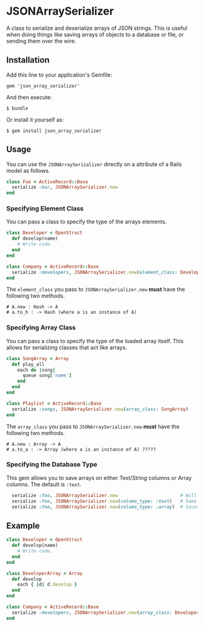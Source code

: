 # JSONArraySerializer

A class to serialize and deserialize arrays of JSON strings. This is useful when doing things like saving arrays of objects to a database or file, or sending them over the wire.

## Installation

Add this line to your application's Gemfile:

    gem 'json_array_serializer'

And then execute:

    $ bundle

Or install it yourself as:

    $ gem install json_array_serializer

## Usage

You can use the `JSONArraySerizalizer` directly on a attribute of a Rails model as follows.

```ruby
class Foo < ActiveRecord::Base
  serialize :bar, JSONArraySerializer.new
end
```

### Specifying Element Class

You can pass a class to specify the type of the arrays elements.

```ruby
class Developer < OpenStruct
  def develop(name)
    # Write code.
  end
end

class Company < ActiveRecord::Base
  serialize :developers, JSONArraySerializer.new(element_class: Developer)
end
```

The `element_class` you pass to `JSONArraySerializer.new` __must__ have the following two methods.

```
# A.new : Hash -> A
# a.to_h : -> Hash (where a is an instance of A)
```

### Specifying Array Class

You can pass a class to specify the type of the loaded array itself. This allows for serializing classes that act like arrays.

```ruby
class SongArray < Array
  def play_all
    each do |song|
      queue song['name']
    end
  end
end

class Playlist < ActiveRecord::Base
  serialize :songs, JSONArraySerializer.new(array_class: SongArray)
end
```

The `array_class` you pass to `JSONArraySerializer.new` __must__ have the following two methods.

```
# A.new : Array -> A
# a.to_a : -> Array (where a is an instance of A) ?????
```

### Specifying the Database Type

This gem allows you to save arrays on either Text/String columns or Array columns. The default is `:text`.

```ruby
  serialize :foo, JSONArraySerializer.new                       # Will save to :text.
  serialize :foo, JSONArraySerializer.new(column_type: :text)   # Same as above.
  serialize :foo, JSONArraySerializer.new(column_type: :array)  # Saves to array column.
```

## Example

```ruby
class Developer < OpenStruct
  def develop(name)
    # Write code.
  end
end

class DeveloperArray < Array
  def develop
    each { |d| d.develop }
  end
end

class Company < ActiveRecord::Base
  serialize :developers, JSONArraySerializer.new(array_class: DeveloperArray, element_class: Developer)
end
```